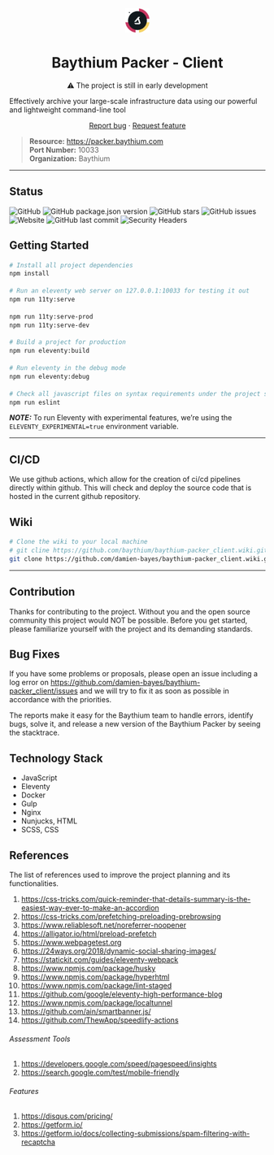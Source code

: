 <div align="center">
  <img width="48" height="48" src="https://raw.githubusercontent.com/damien-bayes/damien-bayes/2a89109817733b8a5e8a9d5d2db2f77b397352d8/baythium-logo-43d172db-190f-49a9-9e9c-57c52d5ff6c1.svg"/>
</div>

<h1 align="center">Baythium Packer - Client</h1>

<p align="center">
  ⚠️ The project is still in early development
</p>

Effectively archive your large-scale infrastructure data using our powerful and lightweight command-line tool

<p align="center">
  <a href="https://github.com/damien-bayes/bth-packer_11ty-client/issues">Report bug</a>
  ·
  <a href="https://github.com/damien-bayes/bth-packer_11ty-client/issues">Request feature</a>
</p>

> **Resource:** https://packer.baythium.com  
> **Port Number:** 10033  
> **Organization:** Baythium  

---

## Status

![GitHub](https://img.shields.io/github/license/damien-bayes/baythium-packer_client?color=blueviolet&label=License&style=flat-square)
![GitHub package.json version](https://img.shields.io/github/package-json/v/damien-bayes/baythium-packer_client?color=blueviolet&label=Version&style=flat-square)
![GitHub stars](https://img.shields.io/github/stars/damien-bayes/baythium-packer_client?color=blueviolet&label=GitHub%20Stars&style=flat-square)
![GitHub issues](https://img.shields.io/github/issues/damien-bayes/baythium-packer_client?color=blueviolet&label=Issues&style=flat-square)
![Website](https://img.shields.io/website?down_color=red&label=Website&style=flat-square&up_color=blueviolet&url=https%3A%2F%2Fpacker.baythium.com%2F)
![GitHub last commit](https://img.shields.io/github/last-commit/damien-bayes/baythium-packer_client?color=blueviolet&label=Last%20Commit&style=flat-square)
![Security Headers](https://img.shields.io/security-headers?url=https%3A%2F%2Fpacker.baythium.com)

## Getting Started

```bash
# Install all project dependencies
npm install

# Run an eleventy web server on 127.0.0.1:10033 for testing it out
npm run 11ty:serve

npm run 11ty:serve-prod
npm run 11ty:serve-dev

# Build a project for production
npm run eleventy:build

# Run eleventy in the debug mode
npm run eleventy:debug

# Check all javascript files on syntax requirements under the project standards
npm run eslint
```

***NOTE:*** To run Eleventy with experimental features, we’re using the `ELEVENTY_EXPERIMENTAL=true` environment variable.

---

## CI/CD

We use github actions, which allow for the creation of ci/cd pipelines directly within github. This will check and deploy the source code that is hosted in the current github repository.

## Wiki

```bash
# Clone the wiki to your local machine
# git cline https://github.com/baythium/baythium-packer_client.wiki.git
git clone https://github.com/damien-bayes/baythium-packer_client.wiki.git
```

---

## Contribution

Thanks for contributing to the project. Without you and the open source community this project would NOT be possible. Before you get started, please familiarize yourself with the project and its demanding standards.

## Bug Fixes

If you have some problems or proposals, please open an issue including a log error on https://github.com/damien-bayes/baythium-packer_client/issues and we will try to fix it as soon as possible in accordance with the priorities.

The reports make it easy for the Baythium team to handle errors, identify bugs, solve it, and release a new version of the Baythium Packer by seeing the stacktrace.

## Technology Stack

- JavaScript
- Eleventy
- Docker
- Gulp
- Nginx
- Nunjucks, HTML
- SCSS, CSS

## References

The list of references used to improve the project planning and its functionalities.

1. https://css-tricks.com/quick-reminder-that-details-summary-is-the-easiest-way-ever-to-make-an-accordion
2. https://css-tricks.com/prefetching-preloading-prebrowsing
3. https://www.reliablesoft.net/noreferrer-noopener
4. https://alligator.io/html/preload-prefetch
5. https://www.webpagetest.org
6. https://24ways.org/2018/dynamic-social-sharing-images/
7. https://statickit.com/guides/eleventy-webpack
8. https://www.npmjs.com/package/husky
9. https://www.npmjs.com/package/hyperhtml
10. https://www.npmjs.com/package/lint-staged
11. https://github.com/google/eleventy-high-performance-blog
12. https://www.npmjs.com/package/localtunnel
13. https://github.com/ain/smartbanner.js/
14. https://github.com/ThewApp/speedlify-actions

###### Assessment Tools
1. https://developers.google.com/speed/pagespeed/insights
2. https://search.google.com/test/mobile-friendly

###### Features
1. https://disqus.com/pricing/
2. https://getform.io/
3. https://getform.io/docs/collecting-submissions/spam-filtering-with-recaptcha
